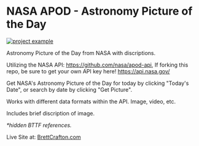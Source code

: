 # NASA APOD - Astronomy Picture of the Day

<a href="https://github.com/BrettCrafton/NASA-APOD" target="_blank" rel="noreferrer"> <img src="https://github.com/BrettCrafton/BrettCrafton/blob/main/assets/NASA%20APOD%20gif.gif?raw=true" alt="project example"/> </a>

Astronomy Picture of the Day from NASA with discriptions.

Utilizing the NASA API: https://github.com/nasa/apod-api,
 If forking this repo, be sure to get your own API key here! https://api.nasa.gov/


Get NASA's Astronomy Picture of the Day for today by clicking "Today's Date", or search by date by clicking "Get Picture".

Works with different data formats within the API. Image, video, etc.

Includes brief discription of image.

<em>*hidden BTTF references.</em>

Live Site at: <a href="https://brettcrafton.com/Portfolio/NASA%20API/index.html" target="_blank" rel="noreferrer"> BrettCrafton.com </a> 
